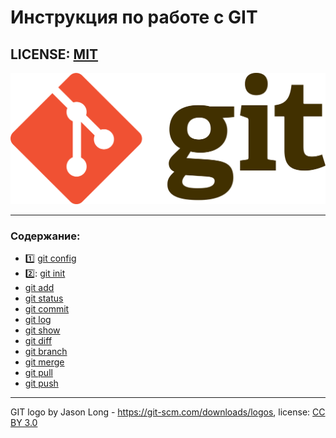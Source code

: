 # Инструкция по работе с GIT

LICENSE: [MIT](./license.md)
---


![git-logo](./assets/logo.png)

--- 
### Содержание: 

- :one: [git config](./config.md)
- 2️⃣: [git init](./init.md)
- [git add](./add.md)
- [git status](./status.md)
- [git commit](./commit.md)
- [git log](./log.md)
- [git show](./show.md)
- [git diff](./diff.md)
- [git branch](./branch.md)
- [git merge](./merge.md)
- [git pull](./pull.md)
- [git push](./push.md)

---

GIT logo by Jason Long - https://git-scm.com/downloads/logos,
license: [CC BY 3.0](https://creativecommons.org/licenses/by/3.0/)
